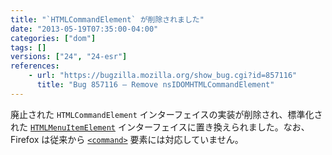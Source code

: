 ```yaml
---
title: "`HTMLCommandElement` が削除されました"
date: "2013-05-19T07:35:00-04:00"
categories: ["dom"]
tags: []
versions: ["24", "24-esr"]
references:
    - url: "https://bugzilla.mozilla.org/show_bug.cgi?id=857116"
      title: "Bug 857116 – Remove nsIDOMHTMLCommandElement"
---
```

廃止された `HTMLCommandElement` インターフェイスの実装が削除され、標準化された [`HTMLMenuItemElement`](https://developer.mozilla.org/docs/Web/API/HTMLMenuItemElement) インターフェイスに置き換えられました。なお、Firefox は従来から [`<command>`](https://developer.mozilla.org/docs/Web/HTML/Element/command) 要素には対応していません。
